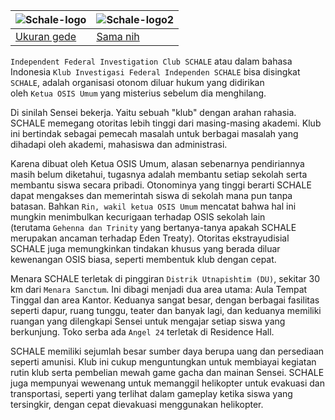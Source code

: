 ![Schale-logo](https://github.com/unx21/Blue-Archive/assets/84166927/df24ba8b-1539-408d-bd2a-c211244871e6) | ![Schale-logo2](https://github.com/unx21/Blue-Archive/assets/84166927/c2557697-45cf-4fc8-9147-ce2251f1c77a) |
----|----|
[Ukuran gede](https://github.com/unx21/Blue-Archive/assets/84166927/df24ba8b-1539-408d-bd2a-c211244871e6) | [Sama nih](https://github.com/unx21/Blue-Archive/assets/84166927/c2557697-45cf-4fc8-9147-ce2251f1c77a) |

```Independent Federal Investigation Club SCHALE``` atau dalam bahasa Indonesia ```Klub Investigasi Federal Independen SCHALE``` bisa disingkat ```SCHALE```, adalah organisasi otonom diluar hukum yang didirikan oleh ```Ketua OSIS Umum``` yang misterius sebelum dia menghilang.

Di sinilah Sensei bekerja. Yaitu sebuah "klub" dengan arahan rahasia. SCHALE memegang otoritas lebih tinggi dari masing-masing akademi. Klub ini bertindak sebagai pemecah masalah untuk berbagai masalah yang dihadapi oleh akademi, mahasiswa dan administrasi.

Karena dibuat oleh Ketua OSIS Umum, alasan sebenarnya pendiriannya masih belum diketahui, tugasnya adalah membantu setiap sekolah serta membantu siswa secara pribadi. Otonominya yang tinggi berarti SCHALE dapat mengakses dan memerintah siswa di sekolah mana pun tanpa batasan. Bahkan ```Rin, wakil ketua OSIS Umum``` mencatat bahwa hal ini mungkin menimbulkan kecurigaan terhadap OSIS sekolah lain (terutama ```Gehenna dan Trinity``` yang bertanya-tanya apakah SCHALE merupakan ancaman terhadap Eden Treaty). Otoritas ekstrayudisial SCHALE juga memungkinkan tindakan khusus yang berada diluar kewenangan OSIS biasa, seperti membentuk klub dengan cepat.

Menara SCHALE terletak di pinggiran ```Distrik Utnapishtim (DU)```, sekitar 30 km dari ```Menara Sanctum```. Ini dibagi menjadi dua area utama: Aula Tempat Tinggal dan area Kantor. Keduanya sangat besar, dengan berbagai fasilitas seperti dapur, ruang tunggu, teater dan banyak lagi, dan keduanya memiliki ruangan yang dilengkapi Sensei untuk mengajar setiap siswa yang berkunjung. Toko serba ada ```Angel 24``` terletak di Residence Hall.

SCHALE memiliki sejumlah besar sumber daya berupa uang dan persediaan seperti amunisi. Klub ini cukup menguntungkan untuk membiayai kegiatan rutin klub serta pembelian mewah game gacha dan mainan Sensei. SCHALE juga mempunyai wewenang untuk memanggil helikopter untuk evakuasi dan transportasi, seperti yang terlihat dalam gameplay ketika siswa yang tersingkir, dengan cepat dievakuasi menggunakan helikopter.
